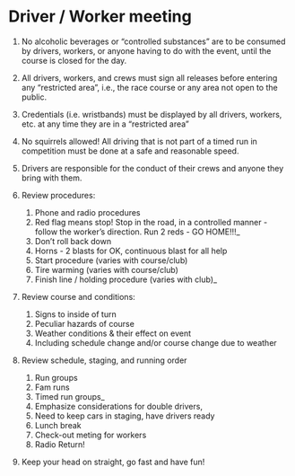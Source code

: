 # Driver / Worker meeting

1. No alcoholic beverages or “controlled substances” are to be consumed by drivers, workers, or anyone having to do with the event, until the course is closed for the day.
2. All drivers, workers, and crews must sign all releases before entering any “restricted area”, i.e., the race course or any area not open to the public.
3. Credentials (i.e. wristbands) must be displayed by all drivers, workers, etc. at any time they are in a “restricted area”
4. No squirrels allowed! All driving that is not part of a timed run in competition must be done at a safe and reasonable speed.
5. Drivers are responsible for the conduct of their crews and anyone they bring with them.
6. Review procedures:
	1. Phone and radio procedures
	1. Red flag means stop! Stop in the road, in a controlled manner - follow the worker’s direction. Run 2 reds - GO HOME!!!_
	1. Don’t roll back down
	1. Horns - 2 blasts for OK, continuous blast for all help
	1. Start procedure (varies with course/club)
	1. Tire warming (varies with course/club)
	1. Finish line / holding procedure (varies with club)_

7. Review course and conditions:
	1. Signs to inside of turn
	1. Peculiar hazards of course
	1. Weather conditions & their effect on event
	1. Including schedule change and/or course change due to weather

8. Review schedule, staging, and running order
	1. Run groups
	1. Fam runs
	1. Timed run groups_
	1. Emphasize considerations for double drivers,
	1. Need to keep cars in staging, have drivers ready
	1. Lunch break
	1. Check-out meting for workers
	1. Radio Return!

9. Keep your head on straight, go fast and have fun!
